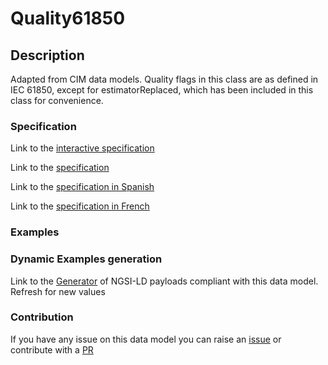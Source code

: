 # Quality61850

## Description 

Adapted from CIM data models. Quality flags in this class are as defined in IEC 61850, except for estimatorReplaced, which has been included in this class for convenience.
### Specification

Link to the [interactive specification](https://swagger.lab.fiware.org/?url=https://smart-data-models.github.io/dataModel.EnergyCIM/Quality61850/swagger.yaml)

Link to the [specification](https://smart-data-models.github.io/dataModel.EnergyCIM/Quality61850/doc/spec.md)

Link to the [specification in Spanish](https://smart-data-models.github.io/dataModel.EnergyCIM/Quality61850/doc/spec_ES.md)

Link to the [specification in French](https://smart-data-models.github.io/dataModel.EnergyCIM/Quality61850/doc/spec_FR.md)
### Examples
### Dynamic Examples generation

Link to the [Generator](https://smartdatamodels.org/extra/ngsi-ld_generator_v0.91.php?schemaUrl=https://raw.githubusercontent.com/smart-data-models/dataModel.EnergyCIM/master/Quality61850/schema.json&email=info@smartdatamodels.org) of NGSI-LD payloads compliant with this data model. Refresh for new values
### Contribution

 If you have any issue on this data model you can raise an [issue](https://github.com/smart-data-models/dataModel.EnergyCIM/issues)  or contribute with a [PR](https://github.com/smart-data-models/dataModel.EnergyCIM/pulls)